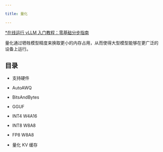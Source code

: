 ```yaml
---

title: 量化

---
```


[*在线运行 vLLM 入门教程：零基础分步指南](https://openbayes.com/console/public/tutorials/rXxb5fZFr29?utm_source=vLLM-CNdoc&utm_medium=vLLM-CNdoc-V1&utm_campaign=vLLM-CNdoc-V1-25ap)


量化通过牺牲模型精度来换取更小的内存占用，从而使得大型模型能够在更广泛的设备上运行。


## 目录

* 支持硬件

* AutoAWQ

* BitsAndBytes

* GGUF

* INT4 W4A16

* INT8 W8A8

* FP8 W8A8

* 量化 KV 缓存


